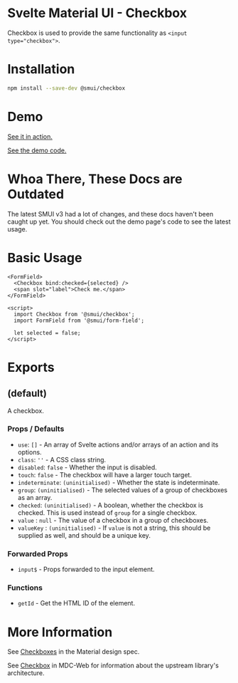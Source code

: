 # Svelte Material UI - Checkbox

Checkbox is used to provide the same functionality as `<input type="checkbox">`.

# Installation

```sh
npm install --save-dev @smui/checkbox
```

# Demo

[See it in action.](https://sveltematerialui.com/demo/checkbox)

[See the demo code.](/site/src/routes/demo/checkbox/)

# Whoa There, These Docs are Outdated

The latest SMUI v3 had a lot of changes, and these docs haven't been caught up yet. You should check out the demo page's code to see the latest usage.

# Basic Usage

```svelte
<FormField>
  <Checkbox bind:checked={selected} />
  <span slot="label">Check me.</span>
</FormField>

<script>
  import Checkbox from '@smui/checkbox';
  import FormField from '@smui/form-field';

  let selected = false;
</script>
```

# Exports

## (default)

A checkbox.

### Props / Defaults

- `use`: `[]` - An array of Svelte actions and/or arrays of an action and its options.
- `class`: `''` - A CSS class string.
- `disabled`: `false` - Whether the input is disabled.
- `touch`: `false` - The checkbox will have a larger touch target.
- `indeterminate`: `(uninitialised)` - Whether the state is indeterminate.
- `group`: `(uninitialised)` - The selected values of a group of checkboxes as an array.
- `checked`: `(uninitialised)` - A boolean, whether the checkbox is checked. This is used instead of `group` for a single checkbox.
- `value` : `null` - The value of a checkbox in a group of checkboxes.
- `valueKey` : `(uninitialised)` - If `value` is not a string, this should be supplied as well, and should be a unique key.

### Forwarded Props

- `input$` - Props forwarded to the input element.

### Functions

- `getId` - Get the HTML ID of the element.

# More Information

See [Checkboxes](https://material.io/components/checkboxes) in the Material design spec.

See [Checkbox](https://github.com/material-components/material-components-web/tree/v10.0.0/packages/mdc-checkbox) in MDC-Web for information about the upstream library's architecture.

